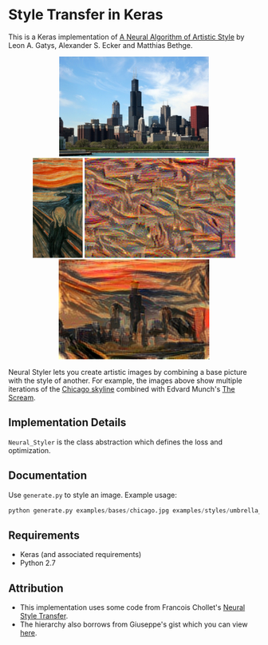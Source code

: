 # Style Transfer in Keras

This is a Keras implementation of [A Neural Algorithm of Artistic Style](https://arxiv.org/abs/1508.06576) by Leon A. Gatys, Alexander S. Ecker and Matthias Bethge.

<div align='center'>
<img src = './examples/bases/chicago.jpg' height="200px">
</div>

<div align = 'center'>
<img src = './examples/thumbnail/the_scream.jpg' height = '200px'>
<img src = './examples/results/my_result_at_iteration_0.png' height = '200px'>
<img src = './examples/results/my_result_at_iteration_499.png' height = '200px'>
</div>

Neural Styler lets you create artistic images by combining a base picture with the style of another. For example, the images above show multiple iterations of the [Chicago skyline](http://www.nursing.uic.edu/sites/default/files/chicagoskyline_2.jpg) combined with Edvard Munch's [The Scream](https://en.wikipedia.org/wiki/The_Scream).

## Implementation Details

`Neural_Styler` is the class abstraction which defines the loss and optimization.

## Documentation

Use `generate.py` to style an image. Example usage:

```python
python generate.py examples/bases/chicago.jpg examples/styles/umbrella_girl.jpg examples/results/my_result
```

## Requirements

- Keras (and associated requirements)
- Python 2.7

## Attribution

- This implementation uses some code from Francois Chollet's [Neural Style Transfer](https://github.com/fchollet/keras/blob/master/examples/neural_style_transfer.py).
- The hierarchy also borrows from Giuseppe's gist which you can view [here](https://gist.github.com/giuseppebonaccorso/ef09a03424c9a49ae9b087bd364a5813).

